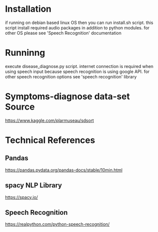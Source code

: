 # Installation
if running on debian based linux OS then you can run install.sh script. this script install required audio packages in addition to python modules.
for other OS please see 'Speech Recognition' documentation

# Runninng
execute disease_diagnose.py script.
internet connection is required when using speech input because speech recognition is using google API. for other speech recognition options see 'speech recognition' library

# Symptoms-diagnose data-set Source
https://www.kaggle.com/plarmuseau/sdsort

# Technical References

## Pandas
https://pandas.pydata.org/pandas-docs/stable/10min.html

## spacy NLP Library
https://spacy.io/

## Speech Recognition
https://realpython.com/python-speech-recognition/